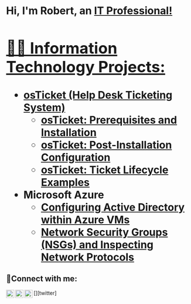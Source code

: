 <h1>Hi, I'm Robert, an <a href="https://linkedin.com/in/robertgetino">IT Professional!

<h2>👨‍💻 Information Technology Projects:</h2>

- <b>osTicket (Help Desk Ticketing System)</b>
  - [osTicket: Prerequisites and Installation](https://github.com/robertgetino/osticket-prereqs)
  - [osTicket: Post-Installation Configuration](https://github.com/robertgetino/post-install-config)
  - [osTicket: Ticket Lifecycle Examples](https://github.com/robertgetino/ticket-lifecycle)
- <b>Microsoft Azure</b>
  - [Configuring Active Directory within Azure VMs](https://github.com/robertgetino/configure-ad)
  - [Network Security Groups (NSGs) and Inspecting Network Protocols](https://github.com/robertgetino/azure-network-protocols)

<h2>🤳Connect with me:</h2>

[<img align="left" alt="Josh | Twitter" width="22px" src="https://cdn.jsdelivr.net/npm/simple-icons@v3/icons/twitter.svg" />][twitter]
[<img align="left" alt="Josh | LinkedIn" width="22px" src="https://cdn.jsdelivr.net/npm/simple-icons@v3/icons/linkedin.svg" />][linkedin]
[<img align="left" alt="Josh | Instagram" width="22px" src="https://cdn.jsdelivr.net/npm/simple-icons@v3/icons/instagram.svg" />][instagram]

[instagram]: https://www.instagram.com/robertgetino
[linkedin]: https://linkedin.com/in/robertgetino
